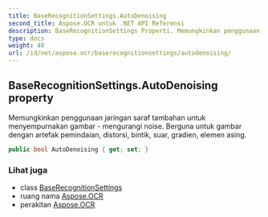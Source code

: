 ```yaml
---
title: BaseRecognitionSettings.AutoDenoising
second_title: Aspose.OCR untuk .NET API Referensi
description: BaseRecognitionSettings Properti. Memungkinkan penggunaan jaringan saraf tambahan untuk menyempurnakan gambar  mengurangi noise. Berguna untuk gambar dengan artefak pemindaian distorsi bintik suar gradien elemen asing.
type: docs
weight: 40
url: /id/net/aspose.ocr/baserecognitionsettings/autodenoising/
---
```

## BaseRecognitionSettings.AutoDenoising property

Memungkinkan penggunaan jaringan saraf tambahan untuk menyempurnakan gambar - mengurangi noise. Berguna untuk gambar dengan artefak pemindaian, distorsi, bintik, suar, gradien, elemen asing.

```csharp
public bool AutoDenoising { get; set; }
```

### Lihat juga

* class [BaseRecognitionSettings](../)
* ruang nama [Aspose.OCR](../../baserecognitionsettings/)
* perakitan [Aspose.OCR](../../../)


